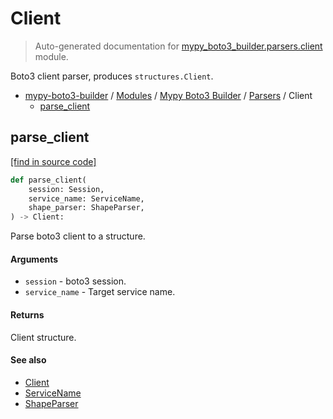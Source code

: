 # Client

> Auto-generated documentation for [mypy_boto3_builder.parsers.client](https://github.com/vemel/mypy_boto3_builder/blob/master/mypy_boto3_builder/parsers/client.py) module.

Boto3 client parser, produces `structures.Client`.

- [mypy-boto3-builder](../../README.md#mypy_boto3_builder) / [Modules](../../MODULES.md#mypy-boto3-builder-modules) / [Mypy Boto3 Builder](../index.md#mypy-boto3-builder) / [Parsers](index.md#parsers) / Client
    - [parse_client](#parse_client)

## parse_client

[[find in source code]](https://github.com/vemel/mypy_boto3_builder/blob/master/mypy_boto3_builder/parsers/client.py#L22)

```python
def parse_client(
    session: Session,
    service_name: ServiceName,
    shape_parser: ShapeParser,
) -> Client:
```

Parse boto3 client to a structure.

#### Arguments

- `session` - boto3 session.
- `service_name` - Target service name.

#### Returns

Client structure.

#### See also

- [Client](../structures/client.md#client)
- [ServiceName](../service_name.md#servicename)
- [ShapeParser](shape_parser.md#shapeparser)
